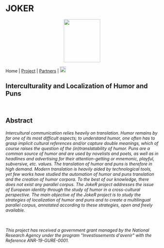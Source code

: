 # JOKER
<p align="center">
  <img src="Joker.png" width="120" height="142">
</p>

 Home | [Project](project) | [Partners](partners) | [<img src="drapeau FR.png" width="20">](https://motsmachines.github.io/joker/FR/index)
<br>

## Interculturality and Localization of Humor and Puns
<br>

## Abstract
###### Intercultural communication relies heavily on translation. Humor remains by far one of its most difficult aspects; to understand humor, one often has to grasp implicit cultural references and/or capture double meanings, which of course raises the question of the (in)translatability of humor. Puns are a common source of humor and are used by novelists and poets, as well as in headlines and advertising for their attention-getting or mnemonic, playful, subversive, etc. values. The translation of humor and puns is therefore in high demand. Modern translation is heavily aided by technological tools, yet few works have studied the automation of humor and puns translation and the creation of humor corpora. To the best of our knowledge, there does not exist any parallel corpus. The JokeR project addresses the issue of European identity through the study of humor in a cross-cultural perspective. The main objective of the JokeR project is to study the strategies of localization of humor and puns and to create a multilingual parallel corpus, annotated according to these strategies, open and freely available.

<br>*This project has received a government grant managed by the National Research Agency under the program "Investissements d'avenir" with the Reference ANR-19-GURE-0001.*
